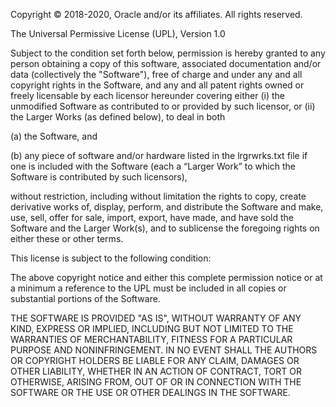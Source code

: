 Copyright © 2018-2020, Oracle and/or its affiliates. All rights reserved.

The Universal Permissive License (UPL), Version 1.0

Subject to the condition set forth below, permission is hereby granted to any person obtaining a copy of this software, associated documentation and/or data (collectively the "Software"), free of charge and under any and all copyright rights in the Software, and any and all patent rights owned or freely licensable by each licensor hereunder covering either (i) the unmodified Software as contributed to or provided by such licensor, or (ii) the Larger Works (as defined below), to deal in both

(a) the Software, and

(b) any piece of software and/or hardware listed in the lrgrwrks.txt file if one is included with the Software (each a “Larger Work” to which the Software is contributed by such licensors),

without restriction, including without limitation the rights to copy, create derivative works of, display, perform, and distribute the Software and make, use, sell, offer for sale, import, export, have made, and have sold the Software and the Larger Work(s), and to sublicense the foregoing rights on either these or other terms.

This license is subject to the following condition:

The above copyright notice and either this complete permission notice or at a minimum a reference to the UPL must be included in all copies or substantial portions of the Software.

THE SOFTWARE IS PROVIDED "AS IS", WITHOUT WARRANTY OF ANY KIND, EXPRESS OR IMPLIED, INCLUDING BUT NOT LIMITED TO THE WARRANTIES OF MERCHANTABILITY, FITNESS FOR A PARTICULAR PURPOSE AND NONINFRINGEMENT. IN NO EVENT SHALL THE AUTHORS OR COPYRIGHT HOLDERS BE LIABLE FOR ANY CLAIM, DAMAGES OR OTHER LIABILITY, WHETHER IN AN ACTION OF CONTRACT, TORT OR OTHERWISE, ARISING FROM, OUT OF OR IN CONNECTION WITH THE SOFTWARE OR THE USE OR OTHER DEALINGS IN THE SOFTWARE.
